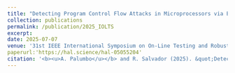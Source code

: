 ```yaml
---
title: "Detecting Program Control Flow Attacks in Microprocessors via Error Correction Code-based Hardware Security Modules"
collection: publications
permalink: /publication/2025_IOLTS
excerpt:
date: 2025-07-07
venue: '31st IEEE International Symposium on On-Line Testing and Robust System Design (IOLTS 2025)'
paperurl:'https://hal.science/hal-05055204'
citation: '<b><u>A. Palumbo</u></b> and R. Salvador (2025). &quot;Detecting Program Control Flow Attacks in Microprocessors via Error Correction Code-based Hardware Security Modules.&quot; <i>31st IEEE International Symposium on On-Line Testing and Robust System Design (IOLTS)</i>.'
---
```

